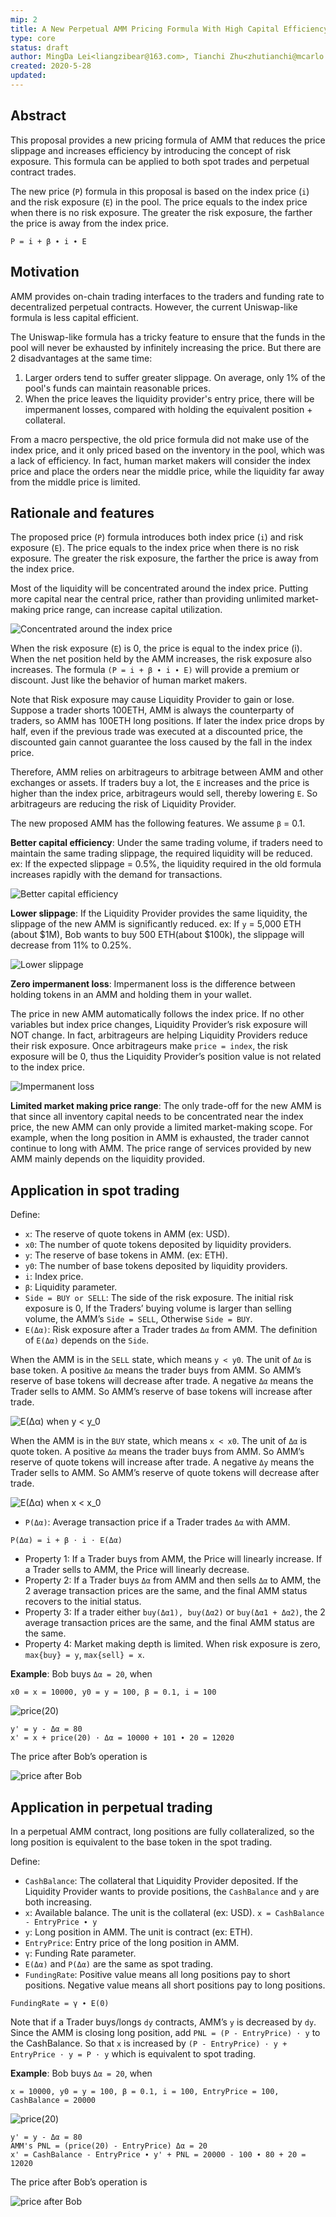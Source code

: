 ```yaml
---
mip: 2
title: A New Perpetual AMM Pricing Formula With High Capital Efficiency And Zero Impermanent Loss
type: core
status: draft
author: MingDa Lei<liangzibear@163.com>, Tianchi Zhu<zhutianchi@mcarlo.com>
created: 2020-5-28
updated: 
---
```


## Abstract
This proposal provides a new pricing formula of AMM that reduces the price slippage and increases efficiency by introducing the concept of risk exposure. This formula can be applied to both spot trades and perpetual contract trades.

The new price (`P`) formula in this proposal is based on the index price (`i`) and the risk exposure (`E`) in the pool. The price equals to the index price when there is no risk exposure. The greater the risk exposure, the farther the price is away from the index price.

```
P = i + β ∙ i ∙ E
```

## Motivation
AMM provides on-chain trading interfaces to the traders and funding rate to decentralized perpetual contracts. However, the current Uniswap-like formula is less capital efficient.

The Uniswap-like formula has a tricky feature to ensure that the funds in the pool will never be exhausted by infinitely increasing the price. But there are 2 disadvantages at the same time: 

1. Larger orders tend to suffer greater slippage. On average, only 1% of the pool's funds can maintain reasonable prices.
2. When the price leaves the liquidity provider's entry price, there will be impermanent losses, compared with holding the equivalent position + collateral.

From a macro perspective, the old price formula did not make use of the index price, and it only priced based on the inventory in the pool, which was a lack of efficiency. In fact, human market makers will consider the index price and place the orders near the middle price, while the liquidity far away from the middle price is limited.

## Rationale and features
The proposed price (`P`) formula introduces both index price (`i`) and risk exposure (`E`). The price equals to the index price when there is no risk exposure. The greater the risk exposure, the farther the price is away from the index price.

Most of the liquidity will be concentrated around the index price. Putting more capital near the central price, rather than providing unlimited market-making price range, can increase capital utilization.

![Concentrated around the index price](./concentrated.png)
 
When the risk exposure (`E`) is 0, the price is equal to the index price (i). When the net position held by the AMM increases, the risk exposure also increases. The formula `(P = i + β ∙ i ∙ E)` will provide a premium or discount. Just like the behavior of human market makers.

Note that Risk exposure may cause Liquidity Provider to gain or lose. Suppose a trader shorts 100ETH, AMM is always the counterparty of traders, so AMM has 100ETH long positions. If later the index price drops by half, even if the previous trade was executed at a discounted price, the discounted gain cannot guarantee the loss caused by the fall in the index price.

Therefore, AMM relies on arbitrageurs to arbitrage between AMM and other exchanges or assets. If traders buy a lot, the `E` increases and the price is higher than the index price, arbitrageurs would sell, thereby lowering `E`. So arbitrageurs are reducing the risk of Liquidity Provider.

The new proposed AMM has the following features. We assume `β` = 0.1.

**Better capital efficiency**: Under the same trading volume, if traders need to maintain the same trading slippage, the required liquidity will be reduced. ex: If the expected slippage = 0.5%, the liquidity required in the old formula increases rapidly with the demand for transactions.

![Better capital efficiency](./capital.png)

**Lower slippage**: If the Liquidity Provider provides the same liquidity, the slippage of the new AMM is significantly reduced. ex: If `y` = 5,000 ETH (about $1M), Bob wants to buy 500 ETH(about $100k), the slippage will decrease from 11% to 0.25%.

![Lower slippage](./slippage.png)

**Zero impermanent loss**: Impermanent loss is the difference between holding tokens in an AMM and holding them in your wallet. 

The price in new AMM automatically follows the index price. If no other variables but index price changes, Liquidity Provider’s risk exposure will NOT change. In fact, arbitrageurs are helping Liquidity Providers reduce their risk exposure. Once arbitrageurs make `price = index`, the risk exposure will be 0, thus the Liquidity Provider’s position value is not related to the index price.

![Impermanent loss](./loss.png)

**Limited market making price range**: The only trade-off for the new AMM is that since all inventory capital needs to be concentrated near the index price, the new AMM can only provide a limited market-making scope. For example, when the long position in AMM is exhausted, the trader cannot continue to long with AMM. The price range of services provided by new AMM mainly depends on the liquidity provided.

## Application in spot trading
Define:
* `x`: The reserve of quote tokens in AMM (ex: USD).
* `x0`: The number of quote tokens deposited by liquidity providers.
* `y`: The reserve of base tokens in AMM. (ex: ETH).
* `y0`: The number of base tokens deposited by liquidity providers.
* `i`: Index price.
* `β`: Liquidity parameter.
* `Side = BUY or SELL`: The side of the risk exposure. The initial risk exposure is 0, If the  Traders’ buying volume is larger than selling volume, the AMM’s `Side = SELL`, Otherwise `Side = BUY`.
* `E(Δα)`: Risk exposure after a Trader trades `Δα` from AMM. The definition of `E(Δα)` depends on the `Side`.

When the AMM is in the `SELL` state, which means `y < y0`. The unit of `Δα` is base token. A positive `Δα` means the trader buys from AMM. So AMM’s reserve of base tokens will decrease after trade. A negative `Δα` means the Trader sells to AMM. So AMM’s reserve of base tokens will increase after trade.

![E(Δα) when y < y_0](./e1.png)

When the AMM is in the `BUY` state, which means `x < x0`. The unit of `Δα` is quote token. A positive `Δα` means the trader buys from AMM. So AMM’s reserve of quote tokens will increase after trade. A negative `Δy` means the Trader sells to AMM. So AMM’s reserve of quote tokens will decrease after trade.

![E(Δα) when x < x_0](./e2.png)

* `P(Δα)`: Average transaction price if a Trader trades `Δα` with AMM.

```
P(Δα) = i + β ⋅ i ⋅ E(Δα)
```

* Property 1: If a Trader buys from AMM, the Price will linearly increase. If a Trader sells to AMM, the Price will linearly decrease.
* Property 2: If a Trader buys `Δα` from AMM and then sells `Δα` to AMM, the 2 average transaction prices are the same, and the final AMM status recovers to the initial status.
* Property 3: If a trader either `buy(Δα1), buy(Δα2)` or `buy(Δα1 + Δα2)`, the 2 average transaction prices are the same, and the final AMM status are the same.
* Property 4: Market making depth is limited. When risk exposure is zero, `max{buy} = y`, `max{sell} = x`.

**Example**: Bob buys `Δα = 20`, when

```
x0 = x = 10000, y0 = y = 100, β = 0.1, i = 100
```

![price(20)](./example_buy1.png)

```
y' = y - Δα = 80
x' = x + price(20) · Δα = 10000 + 101 ∙ 20 = 12020
```

The price after Bob’s operation is

![price after Bob](./example_buy2.png)

## Application in perpetual trading
In a perpetual AMM contract, long positions are fully collateralized, so the long position is equivalent to the base token in the spot trading.

Define:
* `CashBalance`: The collateral that Liquidity Provider deposited. If the Liquidity Provider wants to provide positions, the `CashBalance` and `y` are both increasing.
* `x`: Available balance. The unit is the collateral (ex: USD). `x = CashBalance - EntryPrice ∙ y`
* `y`: Long position in AMM. The unit is contract (ex: ETH).
* `EntryPrice`: Entry price of the long position in AMM.
* `γ`: Funding Rate parameter.
* `E(Δα)` and `P(Δα)` are the same as spot trading.
* `FundingRate`: Positive value means all long positions pay to short positions. Negative value means all short positions pay to long positions.

```
FundingRate = γ ∙ E(0)
```

Note that if a Trader buys/longs `dy` contracts, AMM’s `y` is decreased by `dy`. Since the AMM is closing long position, add `PNL = (P - EntryPrice) · y` to the CashBalance. So that `x` is increased by `(P - EntryPrice) · y + EntryPrice · y = P · y` which is equivalent to spot trading.

**Example**: Bob buys `Δα = 20`, when
```
x = 10000, y0 = y = 100, β = 0.1, i = 100, EntryPrice = 100, CashBalance = 20000
```

![price(20)](./example_buy1.png)

```
y' = y - Δα = 80
AMM's PNL = (price(20) - EntryPrice) Δα = 20
x' = CashBalance - EntryPrice ∙ y' + PNL = 20000 - 100 ∙ 80 + 20 = 12020
```

The price after Bob’s operation is

![price after Bob](./example_buy2.png)
